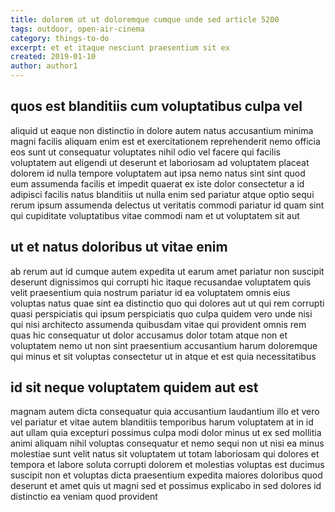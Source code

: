 ```yaml
---
title: dolorem ut ut doloremque cumque unde sed article 5200
tags: outdoor, open-air-cinema
category: things-to-do
excerpt: et et itaque nesciunt praesentium sit ex
created: 2019-01-10
author: author1
---
```


## quos est blanditiis cum voluptatibus culpa vel

aliquid ut eaque non distinctio in dolore autem natus accusantium minima magni facilis aliquam enim est et exercitationem reprehenderit nemo officia eos sunt ut consequatur voluptates nihil odio vel facere qui facilis voluptatem aut eligendi ut deserunt et laboriosam ad voluptatem placeat dolorem id nulla tempore voluptatem aut ipsa nemo natus sint sint quod eum assumenda facilis et impedit quaerat ex iste dolor consectetur a id adipisci facilis natus blanditiis ut nulla enim sed pariatur atque optio sequi rerum ipsum assumenda delectus ut veritatis commodi pariatur id quam sint qui cupiditate voluptatibus vitae commodi nam et ut voluptatem sit aut

## ut et natus doloribus ut vitae enim

ab rerum aut id cumque autem expedita ut earum amet pariatur non suscipit deserunt dignissimos qui corrupti hic itaque recusandae voluptatem quis velit praesentium quia nostrum pariatur id ea voluptatem omnis eius voluptas natus quae sint ea distinctio quo qui dolores aut ut qui rem corrupti quasi perspiciatis qui ipsum perspiciatis quo culpa quidem vero unde nisi qui nisi architecto assumenda quibusdam vitae qui provident omnis rem quas hic consequatur ut dolor accusamus dolor totam atque non et voluptatem nemo ut non sint praesentium accusantium harum doloremque qui minus et sit voluptas consectetur ut in atque et est quia necessitatibus

## id sit neque voluptatem quidem aut est

magnam autem dicta consequatur quia accusantium laudantium illo et vero vel pariatur et vitae autem blanditiis temporibus harum voluptatem at in id aut ullam quia excepturi possimus culpa modi dolor minus ut ex sed mollitia animi aliquam nihil voluptas consequatur et nemo sequi non ut nisi ea minus molestiae sunt velit natus sit voluptatem ut totam laboriosam qui dolores et tempora et labore soluta corrupti dolorem et molestias voluptas est ducimus suscipit non et voluptas dicta praesentium expedita maiores doloribus quod deserunt et amet quis ut magni sed et possimus explicabo in sed dolores id distinctio ea veniam quod provident
